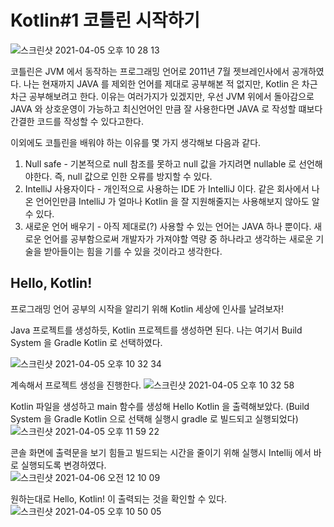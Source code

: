 # Kotlin#1 코틀린 시작하기

![스크린샷 2021-04-05 오후 10 28 13](https://user-images.githubusercontent.com/46964910/113578722-37ab5680-965e-11eb-9caa-403ff578357b.png)     

코틀린은 JVM 에서 동작하는 프로그래밍 언어로 2011년 7월 젯브레인사에서 공개하였다. 
나는 현재까지 JAVA 를 제외한 언어를 제대로 공부해본 적 없지만, Kotlin 은 차근차근 공부해보려고 한다. 
이유는 여러가지가 있겠지만, 우선 JVM 위에서 돌아감으로 JAVA 와 상호운영이 가능하고 
최신언어인 만큼 잘 사용한다면 JAVA 로 작성할 떄보다 간결한 코드를 작성할 수 있다고한다. 


이외에도 코틀린을 배워야 하는 이유를 몇 가지 생각해보 다음과 같다. 
1. Null safe - 기본적으로 null 참조를 못하고 null 값을 가지려면 nullable 로 선언해야한다. 
   즉, null 값으로 인한 오류를 방지할 수 있다.
2. IntelliJ 사용자이다 - 개인적으로 사용하는 IDE 가 IntelliJ 이다. 
   같은 회사에서 나온 언어인만큼 IntelliJ 가 얼마나 Kotlin 을 잘 지원해줄지는 
   사용해보지 않아도 알 수 있다. 
3. 새로운 언어 배우기 - 아직 제대로(?) 사용할 수 있는 언어는 JAVA 하나 뿐이다. 
   새로운 언어를 공부함으로써 개발자가 가져야할 역량 중 하나라고 생각하는 
   새로운 기술을 받아들이는 힘을 기를 수 있을 것이라고 생각한다.
   

## Hello, Kotlin! 
프로그래밍 언어 공부의 시작을 알리기 위해 Kotlin 세상에 인사를 날려보자!

Java 프로젝트를 생성하듯, Kotlin 프로젝트를 생성하면 된다. 나는 여기서 Build System 을 Gradle Kotlin 로 선택하였다.    

![스크린샷 2021-04-05 오후 10 32 34](https://user-images.githubusercontent.com/46964910/113588486-2b79c600-966b-11eb-8f18-476cedb68d15.png)
            
계속해서 프로젝트 생성을 진행한다. 
![스크린샷 2021-04-05 오후 10 32 58](https://user-images.githubusercontent.com/46964910/113588515-37fe1e80-966b-11eb-9272-e470048af1b6.png)
       
Kotlin 파일을 생성하고 main 함수를 생성해 Hello Kotlin 을 출력해보았다. (Build System 을 Gradle Kotlin 으로 선택해 실행시 gradle 로 빌드되고 실행되었다)     
![스크린샷 2021-04-05 오후 11 59 22](https://user-images.githubusercontent.com/46964910/113588880-a3e08700-966b-11eb-9aef-c2a256667db3.png)
      
콘솔 화면에 출력문을 보기 힘들고 빌드되는 시간을 줄이기 위해 실행시 Intellij 에서 바로 실행되도록 변경하였다.     
![스크린샷 2021-04-06 오전 12 10 09](https://user-images.githubusercontent.com/46964910/113589741-b7d8b880-966c-11eb-9fa4-464dda5adbaf.png)     

원하는대로 Hello, Kotlin! 이 출력되는 것을 확인할 수 있다. 
![스크린샷 2021-04-05 오후 10 50 05](https://user-images.githubusercontent.com/46964910/113589791-c626d480-966c-11eb-9b83-b1842b744701.png)





   

